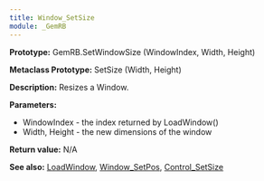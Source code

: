 ```yaml
---
title: Window_SetSize
module: _GemRB
---
```


**Prototype:** GemRB.SetWindowSize (WindowIndex, Width, Height)

**Metaclass Prototype:** SetSize (Width, Height)

**Description:** Resizes a Window.

**Parameters:**
  * WindowIndex   - the index returned by LoadWindow()
  * Width, Height - the new dimensions of the window

**Return value:** N/A

**See also:** [LoadWindow](LoadWindow.md), [Window_SetPos](Window_SetPos.md), [Control_SetSize](Control_SetSize.md)

